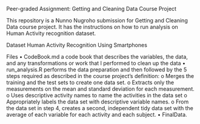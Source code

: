 Peer-graded Assignment: Getting and Cleaning Data Course Project


This repository is a Nunno Nugroho submission for Getting and Cleaning Data course project. It has the instructions on how to run analysis on Human Activity recognition dataset.

Dataset
Human Activity Recognition Using Smartphones

Files
•	CodeBook.md a code book that describes the variables, the data, and any transformations or work that I performed to clean up the data
•	run_analysis.R performs the data preparation and then followed by the 5 steps required as described in the course project’s definition:
    o	Merges the training and the test sets to create one data set.
    o	Extracts only the measurements on the mean and standard deviation for each measurement.
    o	Uses descriptive activity names to name the activities in the data set
    o	Appropriately labels the data set with descriptive variable names.
    o	From the data set in step 4, creates a second, independent tidy data set with the average of each variable for each activity and each subject.
•	FinalData.